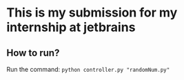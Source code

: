 # This is my submission for my internship at jetbrains

## How to run?
Run the command:
`python controller.py "randomNum.py"`